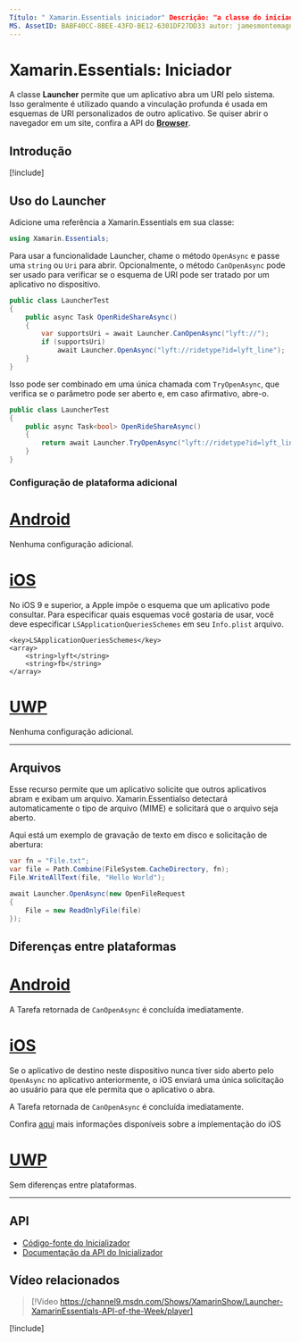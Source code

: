 ```yaml
---
Título: " Xamarin.Essentials iniciador" Descrição: "a classe do iniciador no Xamarin.Essentials permite que um aplicativo Abra um URI pelo sistema".
MS. AssetID: BABF40CC-8BEE-43FD-BE12-6301DF27DD33 autor: jamesmontemagno MS. Custom: vídeo MS. Author: Jamont MS. Date: 08/20/2019 no-loc: [ Xamarin.Forms , Xamarin.Essentials ]
---
```


# <a name="xamarinessentials-launcher"></a>Xamarin.Essentials: Iniciador

A classe **Launcher** permite que um aplicativo abra um URI pelo sistema. Isso geralmente é utilizado quando a vinculação profunda é usada em esquemas de URI personalizados de outro aplicativo. Se quiser abrir o navegador em um site, confira a API do **[Browser](open-browser.md)**.

## <a name="get-started"></a>Introdução

[!include[](~/essentials/includes/get-started.md)]

## <a name="using-launcher"></a>Uso do Launcher

Adicione uma referência a Xamarin.Essentials em sua classe:

```csharp
using Xamarin.Essentials;
```

Para usar a funcionalidade Launcher, chame o método `OpenAsync` e passe uma `string` ou `Uri` para abrir. Opcionalmente, o método `CanOpenAsync` pode ser usado para verificar se o esquema de URI pode ser tratado por um aplicativo no dispositivo.

```csharp
public class LauncherTest
{
    public async Task OpenRideShareAsync()
    {
        var supportsUri = await Launcher.CanOpenAsync("lyft://");
        if (supportsUri)
            await Launcher.OpenAsync("lyft://ridetype?id=lyft_line");
    }
}
```

Isso pode ser combinado em uma única chamada com `TryOpenAsync`, que verifica se o parâmetro pode ser aberto e, em caso afirmativo, abre-o.

```csharp
public class LauncherTest
{
    public async Task<bool> OpenRideShareAsync()
    {
        return await Launcher.TryOpenAsync("lyft://ridetype?id=lyft_line");
    }
}
```

### <a name="additional-platform-setup"></a>Configuração de plataforma adicional

# <a name="android"></a>[Android](#tab/android)

Nenhuma configuração adicional.

# <a name="ios"></a>[iOS](#tab/ios)

No iOS 9 e superior, a Apple impõe o esquema que um aplicativo pode consultar. Para especificar quais esquemas você gostaria de usar, você deve especificar `LSApplicationQueriesSchemes` em seu `Info.plist` arquivo.

```
<key>LSApplicationQueriesSchemes</key>
<array>
    <string>lyft</string>  
    <string>fb</string>
</array>
```

# <a name="uwp"></a>[UWP](#tab/uwp)

Nenhuma configuração adicional.

-----

## <a name="files"></a>Arquivos

Esse recurso permite que um aplicativo solicite que outros aplicativos abram e exibam um arquivo. Xamarin.Essentialso detectará automaticamente o tipo de arquivo (MIME) e solicitará que o arquivo seja aberto.

Aqui está um exemplo de gravação de texto em disco e solicitação de abertura:

```csharp
var fn = "File.txt";
var file = Path.Combine(FileSystem.CacheDirectory, fn);
File.WriteAllText(file, "Hello World");

await Launcher.OpenAsync(new OpenFileRequest
{
    File = new ReadOnlyFile(file)
});
```

## <a name="platform-differences"></a>Diferenças entre plataformas

# <a name="android"></a>[Android](#tab/android)

A Tarefa retornada de `CanOpenAsync` é concluída imediatamente.

# <a name="ios"></a>[iOS](#tab/ios)

Se o aplicativo de destino neste dispositivo nunca tiver sido aberto pelo `OpenAsync` no aplicativo anteriormente, o iOS enviará uma única solicitação ao usuário para que ele permita que o aplicativo o abra.

A Tarefa retornada de `CanOpenAsync` é concluída imediatamente.

Confira [aqui](xref:UIKit.UIApplication.CanOpenUrl*) mais informações disponíveis sobre a implementação do iOS

# <a name="uwp"></a>[UWP](#tab/uwp)

Sem diferenças entre plataformas.

-----

## <a name="api"></a>API

- [Código-fonte do Inicializador](https://github.com/xamarin/Essentials/tree/master/Xamarin.Essentials/Launcher)
- [Documentação da API do Inicializador](xref:Xamarin.Essentials.Launcher)

## <a name="related-video"></a>Vídeo relacionados

> [!Video https://channel9.msdn.com/Shows/XamarinShow/Launcher-XamarinEssentials-API-of-the-Week/player]

[!include[](~/essentials/includes/xamarin-show-essentials.md)]
